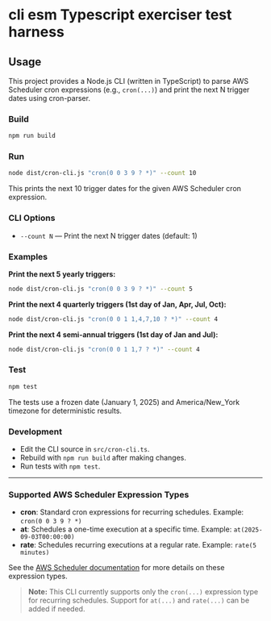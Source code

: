 # cli esm Typescript exerciser test harness

## Usage

This project provides a Node.js CLI (written in TypeScript) to parse AWS Scheduler cron expressions (e.g., `cron(...)`) and print the next N trigger dates using cron-parser.

### Build

```sh
npm run build
```

### Run

```sh
node dist/cron-cli.js "cron(0 0 3 9 ? *)" --count 10
```

This prints the next 10 trigger dates for the given AWS Scheduler cron expression.

### CLI Options

- `--count N` — Print the next N trigger dates (default: 1)

### Examples

**Print the next 5 yearly triggers:**
```sh
node dist/cron-cli.js "cron(0 0 3 9 ? *)" --count 5
```

**Print the next 4 quarterly triggers (1st day of Jan, Apr, Jul, Oct):**
```sh
node dist/cron-cli.js "cron(0 0 1 1,4,7,10 ? *)" --count 4
```

**Print the next 4 semi-annual triggers (1st day of Jan and Jul):**
```sh
node dist/cron-cli.js "cron(0 0 1 1,7 ? *)" --count 4
```

### Test

```sh
npm test
```

The tests use a frozen date (January 1, 2025) and America/New_York timezone for deterministic results.

### Development

- Edit the CLI source in `src/cron-cli.ts`.
- Rebuild with `npm run build` after making changes.
- Run tests with `npm test`.

---

### Supported AWS Scheduler Expression Types

- **cron**: Standard cron expressions for recurring schedules. Example: `cron(0 0 3 9 ? *)`
- **at**: Schedules a one-time execution at a specific time. Example: `at(2025-09-03T00:00:00)`
- **rate**: Schedules recurring executions at a regular rate. Example: `rate(5 minutes)`

See the [AWS Scheduler documentation](https://docs.aws.amazon.com/scheduler/latest/UserGuide/schedule-types.html) for more details on these expression types.

> **Note:** This CLI currently supports only the `cron(...)` expression type for recurring schedules. Support for `at(...)` and `rate(...)` can be added if needed.
